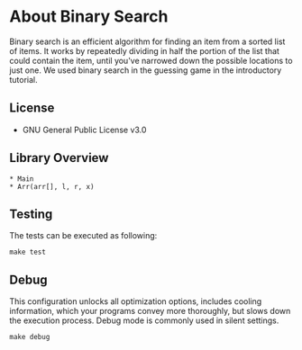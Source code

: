 # About Binary Search 
Binary search is an efficient algorithm for finding an item from a sorted list of items. It works by repeatedly dividing in half the portion of the list that could contain the item, until you've narrowed down the possible locations to just one. We used binary search in the guessing game in the introductory tutorial.
## License
* GNU General Public License v3.0

## Library Overview

    * Main
    * Arr(arr[], l, r, x)
    
## Testing
The tests can be executed as following:
```
make test
```

## Debug
This configuration unlocks all optimization options, includes cooling information, which your programs convey more thoroughly, but slows down the execution process. Debug mode is commonly used in silent settings.
```
make debug
